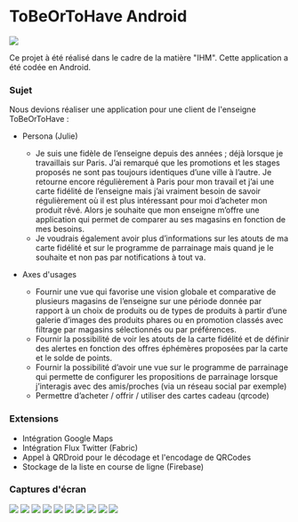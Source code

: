 # ToBeOrToHave Android
![](/doc/tobeortohave_logo.jpg)

Ce projet à été réalisé dans le cadre de la matière "IHM". Cette application a été codée en Android.

### Sujet
Nous devions réaliser une application pour une client de l'enseigne ToBeOrToHave :
    
* Persona (Julie)

    - Je suis une fidèle de l’enseigne depuis des années ; déjà lorsque je travaillais sur Paris. J’ai remarqué que les promotions et les stages proposés ne sont pas toujours identiques d’une ville à l’autre. Je retourne encore régulièrement à Paris pour mon travail et j’ai une carte fidélité de l’enseigne mais j’ai vraiment besoin de savoir régulièrement où il est plus intéressant pour moi d’acheter mon produit rêvé. Alors je souhaite que mon enseigne m’offre une application qui permet de comparer au ses magasins en fonction de mes besoins.
    - Je voudrais également avoir plus d’informations sur les atouts de ma carte fidélité et sur le programme de parrainage mais quand je le souhaite et non pas par notifications à tout va.
    
* Axes d'usages
    
    * Fournir une vue qui favorise une vision globale et comparative de plusieurs magasins de l’enseigne sur une période donnée par rapport à un choix de produits ou de types de produits à partir d’une galerie d’images des produits phares ou en promotion classés avec filtrage par magasins sélectionnés ou par préférences.
    * Fournir la possibilité de voir les atouts de la carte fidélité et de définir des alertes en fonction des offres éphémères proposées par la carte et le solde de points.
    * Fournir la possibilité d’avoir une vue sur le programme de parrainage qui permette de configurer les propositions de parrainage lorsque j’interagis avec des amis/proches (via un réseau social par exemple)  
    * Permettre d’acheter / offrir / utiliser des cartes cadeau (qrcode)


### Extensions

* Intégration Google Maps
* Intégration Flux Twitter (Fabric)
* Appel à QRDroid pour le décodage et l'encodage de QRCodes
* Stockage de la liste en course de ligne (Firebase)


### Captures d'écran

![](/doc/tobeortohave_main.png)
![](/doc/tobeortohave_main_menu.png)
![](/doc/tobeortohave_menu.png)
![](/doc/tobeortohave_catalog.png)
![](/doc/tobeortohave_twitter.png)
![](/doc/tobeortohave_stores.png)
![](/doc/tobeortohave_sponsorship.png)
![](/doc/tobeortohave_qrcode.png)
![](/doc/tobeortohave_fidelity.png)
![](/doc/tobeortohave_list.png)

